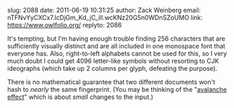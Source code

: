 slug:    2088
date:    2011-06-19 10:31:25
author:  Zack Weinberg
email:   nTFNvYyCXCx7.IcDjGm_Kd_jC_ill.wcKNz20G5n0WDnSZoUMO
link:     https://www.owlfolio.org/
replyto: 2086

It's tempting, but I'm having enough trouble finding 256 characters
that are sufficiently visually distinct and are all included in one
monospace font that everyone has.  Also, right-to-left alphabets
cannot be used for this, so I very much doubt I could get 4096
letter-like symbols without resorting to CJK ideographs (which take up
2 columns per glyph, defeating the purpose).

There is no mathematical guarantee that two different documents won't
hash to <i>nearly</i> the same fingerprint.  (You may be thinking of
the "<a href="http://en.wikipedia.org/wiki/Avalanche_effect"
rel="nofollow">avalanche effect</a>" which is about <i>small</i>
changes to the input.)
